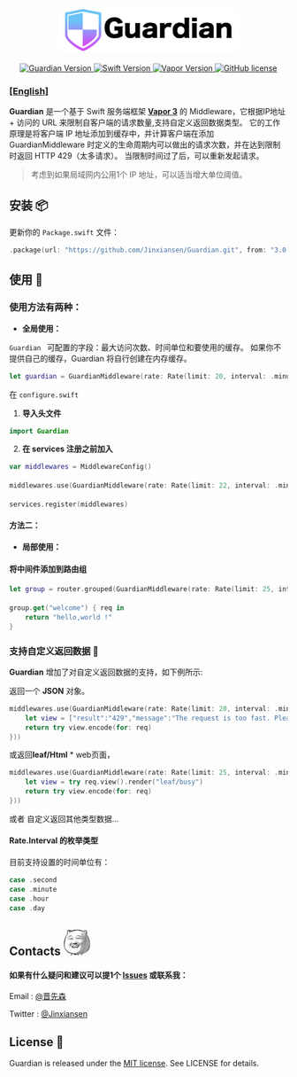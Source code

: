 

<p align="center">
    <img height="80" src="image/Guardian.png"/>
    <br>
    <br>
    <a href="https://github.com/Jinxiansen/Guardian">
        <img src="https://img.shields.io/badge/Guardian-1.0.5-brightgreen.svg" alt="Guardian Version">
    </a>
    <a href="http://swift.org">
        <img src="https://img.shields.io/badge/Swift-4.1-brightgreen.svg" alt="Swift Version">
    </a>
    <a href="http://vapor.codes">
        <img src="https://img.shields.io/badge/Vapor-3-F6CBCA.svg" alt="Vapor Version">
    </a>
    <a href="LICENSE">
        <img src="https://img.shields.io/badge/license-MIT-blue.svg" alt="GitHub license">
    </a>
</p>

### [[English]](README.md)

**Guardian** 是一个基于 Swift 服务端框架 **[Vapor 3](https://vapor.codes)** 的 Middleware，它根据IP地址 + 访问的 URL 来限制自客户端的请求数量,支持自定义返回数据类型。
它的工作原理是将客户端 IP 地址添加到缓存中，并计算客户端在添加 GuardianMiddleware 时定义的生命周期内可以做出的请求次数，并在达到限制时返回 HTTP 429（太多请求）。 当限制时间过了后，可以重新发起请求。

> 考虑到如果局域网内公用1个 IP 地址，可以适当增大单位阈值。


## 安装 📦

更新你的 `Package.swift` 文件：

```swift
.package(url: "https://github.com/Jinxiansen/Guardian.git", from: "3.0.0")
```


## 使用 🚀

### 使用方法有两种：

* **全局使用：**

`Guardian ` 可配置的字段：最大访问次数、时间单位和要使用的缓存。
 如果你不提供自己的缓存，Guardian 将自行创建在内存缓存。

```swift
let guardian = GuardianMiddleware(rate: Rate(limit: 20, interval: .minute)) //例如：每个 api 地址每分钟限20次调用

```

在 `configure.swift` 

1. **导入头文件**

```swift
import Guardian
```

2. **在 services 注册之前加入**

```swift
var middlewares = MiddlewareConfig() 

middlewares.use(GuardianMiddleware(rate: Rate(limit: 22, interval: .minute)))

services.register(middlewares)

```


#### 方法二：

* **局部使用：**

#### 将中间件添加到路由组

```Swift
let group = router.grouped(GuardianMiddleware(rate: Rate(limit: 25, interval: .minute)))

group.get("welcome") { req in
    return "hello,world !"
}
```


### 支持自定义返回数据 📌
**Guardian** 增加了对自定义返回数据的支持，如下例所示:

返回一个 **JSON** 对象。

```Swift
middlewares.use(GuardianMiddleware(rate: Rate(limit: 20, interval: .minute), closure: { (req) -> EventLoopFuture<Response>? in
	let view = ["result":"429","message":"The request is too fast. Please try again later!"]
	return try view.encode(for: req)
}))
```

或返回**leaf/Html** * web页面，

```Swift 
middlewares.use(GuardianMiddleware(rate: Rate(limit: 25, interval: .minute), closure: { (req) -> EventLoopFuture<Response>? in
	let view = try req.view().render("leaf/busy")
	return try view.encode(for: req)
}))
```

或者 自定义返回其他类型数据...

#### Rate.Interval 的枚举类型

目前支持设置的时间单位有：

```swift
case .second
case .minute
case .hour
case .day
```

## Contacts	![](image/zz.jpg)

#### 如果有什么疑问和建议可以提1个 [Issues](https://github.com/Jinxiansen/Guardian/issues) 或联系我：
Email : [@晋先森](hi@jinxiansen.com)

Twitter : [@Jinxiansen](https://twitter.com/jinxiansen)

## License 📄


Guardian is released under the [MIT license](LICENSE). See LICENSE for details.
